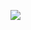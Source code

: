 ![](https://64.media.tumblr.com/f00b8b6b9cf56804a514b61b13ee1e92/dcf2f797587ff1df-a9/s500x750/0cbc8050b897cf4031487db7a2675810f7f45ce3.gifv)

